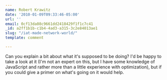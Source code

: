 ```yaml
---
name: Robert Krawitz
date: '2010-01-09T09:33:46-05:00'
url: ''
email: 0cf13da08c9661dd2418429f1f1c7c41
_id: a2ff1b1b-c1b4-4ad3-a315-3c2e84013ae1
slug: "/iat-made-network-world/"
template: comment

---
```


Can you explain a bit about what it's supposed to be doing?  I'd be happy to take a look at it (I'm not an expert on this, but I have some knowledge of JavaScript and rather more than a little experience with optimization), but if you could give a primer on what's going on it would help.
